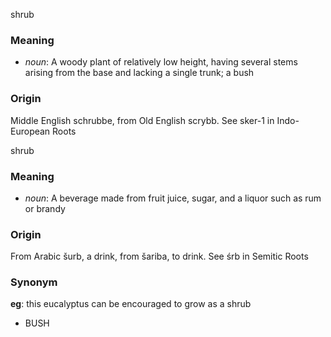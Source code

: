 shrub
### Meaning
+ _noun_: A woody plant of relatively low height, having several stems arising from the base and lacking a single trunk; a bush

### Origin

Middle English schrubbe, from Old English scrybb. See sker-1 in Indo-European Roots

shrub
### Meaning
+ _noun_: A beverage made from fruit juice, sugar, and a liquor such as rum or brandy

### Origin

From Arabic šurb, a drink, from šariba, to drink. See śrb in Semitic Roots

### Synonym

__eg__: this eucalyptus can be encouraged to grow as a shrub

+ BUSH


